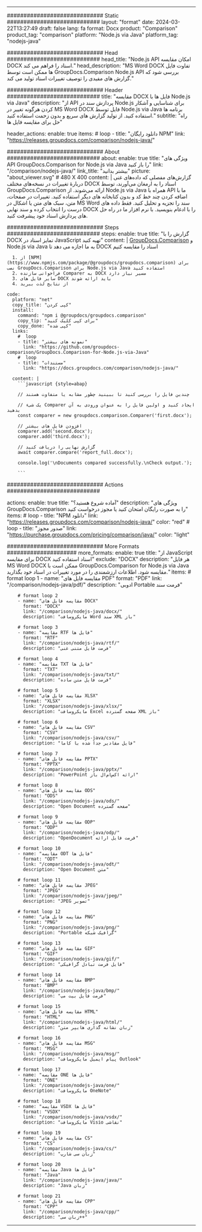
---
############################# Static ############################
layout: "format"
date:  2024-03-22T13:27:49
draft: false
lang: fa
format: Docx
product: "Comparison"
product_tag: "comparison"
platform: "Node.js via Java"
platform_tag: "nodejs-java"

############################# Head ############################
head_title: "Node.js API امکان مقایسه DOCX اسناد را فراهم می کند."
head_description: "MS Word DOCX تفاوت فایل ها ممکن است توسط GroupDocs.Comparison Node.js API بررسی شود که گزارش های مفیدی را توصیف تغییرات اسناد تولید می کند."

############################# Header ############################
title: "مقایسه DOCX فایل ها با Node.js via Java" 
description: "از API پردازش سند در Node.js برای شناسایی و آشکار کردن هرگونه تغییر در MS Word DOCX فایل توسط Node.js via Java برنامه ها استفاده کنید. از تولید گزارش های سریع و بدون زحمت استفاده کنید."
subtitle: "راه حل برای مقایسه فایل ها" 

header_actions:
  enable: true
  items:
    #  loop
    - title: "دانلود رایگان NPM"
      link: "https://releases.groupdocs.com/comparison/nodejs-java/"
      
############################# About ############################
about:
    enable: true
    title: "ویژگی های API GroupDocs.Comparison for Node.js via Java را باز کنید"
    link: "/comparison/nodejs-java/"
    link_title: "بیشتر بدانید"
    picture: "about_viewer.svg" # 480 X 400
    content: |
       گزارش‌های مفصلی که داده‌های غنی دربارهٔ تغییرات در نسخه‌های مختلف DOCX اسناد را به ارمغان می‌آورند، توسط GroupDocs.Comparison ارائه می‌شوند. از Node.js via Java همراه با API ما با اضافه کردن چند خط کد و بدون کتابخانه های دیگر استفاده کنید. تغییرات در صفحات، متن، سبک های متن یا اشکال در MS Word سند را تجزیه و تحلیل کنید. فقط داده های درست را انتخاب کرده و سند نهایی DOCX را با ادغام بنویسید. با نرم افزار ما در راه حل های پردازش اسناد خود پیشرفت کنید.

############################# Steps ############################
steps:
    enable: true
    title: "گزارش را با DOCX تمایز اسناد در JavaScript تهیه کنید"
    content: |
      [GroupDocs.Comparison](https://products.groupdocs.com/comparison/nodejs-java/) و Node.js via Java به ما اجازه می دهد تا DOCX اسناد را مقایسه کنیم
      
      1. از [NPM](https://www.npmjs.com/package/@groupdocs/groupdocs.comparison) برای نصب GroupDocs.Comparison برای Node.js via Java استفاده کنید
      2. فراخوانی سازنده Comparer به DOCX مسیر نیاز دارد
      3. سایر فایل های DOCX باید ارائه شوند
      4. از نتایج لذت ببرید
   
    code:
      platform: "net"
      copy_title: "کپی کردن"
      install:
        command: "npm i @groupdocs/groupdocs.comparison"
        copy_tip: "برای کپی کلیک کنید"
        copy_done: "کپی شده"
      links:
        #  loop
        - title: "نمونه های بیشتر"
          link: "https://github.com/groupdocs-comparison/GroupDocs.Comparison-for-Node.js-via-Java"
        #  loop
        - title: "مستندات"
          link: "https://docs.groupdocs.com/comparison/nodejs-java/"
          
      content: |
        ```javascript {style=abap}

        // چندین فایل را بررسی کنید تا ببینید چطور مشابه یا متفاوت هستند

        // یک شیء Comparer ایجاد کنید و اولین فایل را به عنوان ورودی به آن بدهید
        const comparer = new groupdocs.comparison.Comparer('first.docx');

        // افزودن فایل های بیشتر
        comparer.add('second.docx');
        comparer.add('third.docx');

        // گزارش نهایی را دریافت کنید
        await comparer.compare('report_full.docx');

        console.log('\nDocuments compared successfully.\nCheck output.');
        
        ```            

############################# Actions ############################

actions:
  enable: true
  title: "آماده شروع هستید؟"
  description: "ویژگی های GroupDocs.Comparison را به صورت رایگان امتحان کنید یا مجوز درخواست کنید"
  items:
    #  loop
    - title: "NPM دانلود"
      link: "https://releases.groupdocs.com/comparison/nodejs-java/"
      color: "red"
        #  loop
    - title: "صدور مجوز"
      link: "https://purchase.groupdocs.com/pricing/comparison/java/"
      color: "light"


############################# More Formats #####################
more_formats:
    enable: true
    title: "از JavaScript برای مقایسه DOCX اسناد استفاده کنید"
    exclude: "DOCX"
    description: "هر فایل MS Word DOCX ممکن است با GroupDocs.Comparison for Node.js via Java مقایسه شود. اطلاعات ارزشمندی را در مورد تغییرات در اسناد خود بگذارید."
    items: 
        # format loop 1
        - name: "مقایسه فایل های PDF"
          format: "PDF"
          link: "/comparison/nodejs-java/pdf/"
          description: "ادوبی Portable فرمت سند"

        # format loop 2
        - name: "مقایسه فایل های DOCX"
          format: "DOCX"
          link: "/comparison/nodejs-java/docx/"
          description: "مایکروسافت Word سند XML باز"

        # format loop 3
        - name: "مقایسه RTF فایل ها"
          format: "RTF"
          link: "/comparison/nodejs-java/rtf/"
          description: "فرمت فایل متنی غنی"

        # format loop 4
        - name: "مقایسه TXT فایل ها"
          format: "TXT"
          link: "/comparison/nodejs-java/txt/"
          description: "فرمت فایل متن ساده"

        # format loop 5
        - name: "مقایسه فایل های XLSX"
          format: "XLSX"
          link: "/comparison/nodejs-java/xlsx/"
          description: "مایکروسافت Excel صفحه گسترده XML باز"

        # format loop 6
        - name: "مقایسه فایل های CSV"
          format: "CSV"
          link: "/comparison/nodejs-java/csv/"
          description: "فایل مقادیر جدا شده با کاما"

        # format loop 7
        - name: "مقایسه فایل های PPTX"
          format: "PPTX"
          link: "/comparison/nodejs-java/pptx/"
          description: "PowerPoint ارائه اکس‌ام‌ال باز"

        # format loop 8
        - name: "مقایسه فایل های ODS"
          format: "ODS"
          link: "/comparison/nodejs-java/ods/"
          description: "Open Document صفحه گسترده"

        # format loop 9
        - name: "مقایسه فایل های ODP"
          format: "ODP"
          link: "/comparison/nodejs-java/odp/"
          description: "OpenDocument فرمت فایل ارائه"

        # format loop 10
        - name: "مقایسه ODT فایل ها"
          format: "ODT"
          link: "/comparison/nodejs-java/odt/"
          description: "Open Document متن"

        # format loop 11
        - name: "مقایسه فایل های JPEG"
          format: "JPEG"
          link: "/comparison/nodejs-java/jpeg/"
          description: "JPEG تصویر"

        # format loop 12
        - name: "مقایسه فایل های PNG"
          format: "PNG"
          link: "/comparison/nodejs-java/png/"
          description: "Portable گرافیک شبکه"

        # format loop 13
        - name: "مقایسه فایل های GIF"
          format: "GIF"
          link: "/comparison/nodejs-java/gif/"
          description: "فایل فرمت تبادل گرافیکی"

        # format loop 14
        - name: "مقایسه فایل های BMP"
          format: "BMP"
          link: "/comparison/nodejs-java/bmp/"
          description: "فرمت فایل بیت مپ"

        # format loop 15
        - name: "مقایسه فایل های HTML"
          format: "HTML"
          link: "/comparison/nodejs-java/html/"
          description: "زبان نشانه گذاری هایپر متن"

        # format loop 16
        - name: "مقایسه فایل های MSG"
          format: "MSG"
          link: "/comparison/nodejs-java/msg/"
          description: "پیام ایمیل مایکروسافت Outlook"

        # format loop 17
        - name: "مقایسه ONE فایل ها"
          format: "ONE"
          link: "/comparison/nodejs-java/one/"
          description: "مایکروسافت OneNote"

        # format loop 18
        - name: "مقایسه VSDX فایل ها"
          format: "VSDX"
          link: "/comparison/nodejs-java/vsdx/"
          description: "مایکروسافت Visio نقاشی"

        # format loop 19
        - name: "مقایسه فایل های CS"
          format: "CS"
          link: "/comparison/nodejs-java/cs/"
          description: "زبان سی شارپ"

        # format loop 20
        - name: "مقایسه Java فایل ها"
          format: "Java"
          link: "/comparison/nodejs-java/java/"
          description: "Java زبان"
          
        # format loop 21
        - name: "مقایسه فایل های CPP"
          format: "CPP"
          link: "/comparison/nodejs-java/cpp/"
          description: "زبان سی++"
---